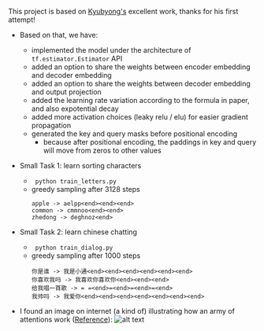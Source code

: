 This project is based on [Kyubyong's](https://github.com/Kyubyong/transformer) excellent work, thanks for his first attempt!

* Based on that, we have:
  * implemented the model under the architecture of ```tf.estimator.Estimator``` API
  * added an option to share the weights between encoder embedding and decoder embedding
  * added an option to share the weights between decoder embedding and output projection
  * added the learning rate variation according to the formula in paper, and also expotential decay
  * added more activation choices (leaky relu / elu) for easier gradient propagation
  * generated the key and query masks before positional encoding
    * because after positional encoding, the paddings in key and query will move from zeros to other values

* Small Task 1: learn sorting characters
    * ``` python train_letters.py```
    * greedy sampling after 3128 steps
        ```
        apple -> aelpp<end><end><end>
        common -> cmmnoo<end><end>
        zhedong -> deghnoz<end>
        ```
* Small Task 2: learn chinese chatting
    * ``` python train_dialog.py```
    * greedy sampling after 1000 steps
        ```
        你是谁 -> 我是小通<end><end><end><end><end><end>
        你喜欢我吗 -> 我喜欢你喜欢你<end><end><end>
        给我唱一首歌 -> = =<end>=<end>=<end>=<end>
        我帅吗 -> 我爱你<end><end><end><end><end><end><end>
        ```

* I found an image on internet (a kind of) illustrating how an army of attentions work ([Reference](https://techcrunch.com/2017/08/31/googles-transformer-solves-a-tricky-problem-in-machine-translation/)):
![alt text](https://github.com/zhedongzheng/finch/blob/master/assets/transform20fps.gif)
